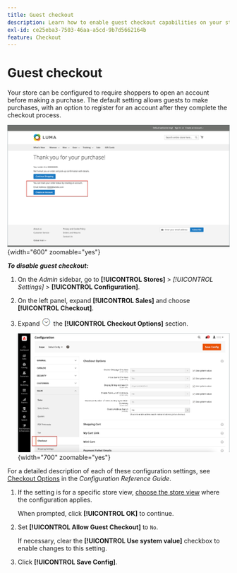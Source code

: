 ```yaml
---
title: Guest checkout
description: Learn how to enable guest checkout capabilities on your store.
exl-id: ce25eba3-7503-46aa-a5cd-9b7d5662164b
feature: Checkout
---
```

# Guest checkout

Your store can be configured to require shoppers to open an account before making a purchase. The default setting allows guests to make purchases, with an option to register for an account after they complete the checkout process.

![Luma store displays Check Out as Guest](./assets/storefront-checkout-as-guest.png){width="600" zoomable="yes"}

**_To disable guest checkout:_**

1. On the _Admin_ sidebar, go to **[!UICONTROL Stores]** > _[!UICONTROL Settings]_ > **[!UICONTROL Configuration]**.

1. On the left panel, expand **[!UICONTROL Sales]** and choose **[!UICONTROL Checkout]**.

1. Expand ![Expansion selector](../assets/icon-display-expand.png) the **[!UICONTROL Checkout Options]** section.

   ![Checkout options expanded on the configuration page](./assets/checkout-checkout-options.png){width="700" zoomable="yes"}

  For a detailed description of each of these configuration settings, see [Checkout Options](../configuration-reference/sales/checkout.md#checkout-options) in the _Configuration Reference Guide_.

1. If the setting is for a specific store view, [choose the store view](../configuration-reference/scope-change.md#set-the-scope) where the configuration applies.

   When prompted, click **[!UICONTROL OK]** to continue.

1. Set **[!UICONTROL Allow Guest Checkout]** to `No`.

   If necessary, clear the **[!UICONTROL Use system value]** checkbox to enable changes to this setting.

1. Click **[!UICONTROL Save Config]**.
